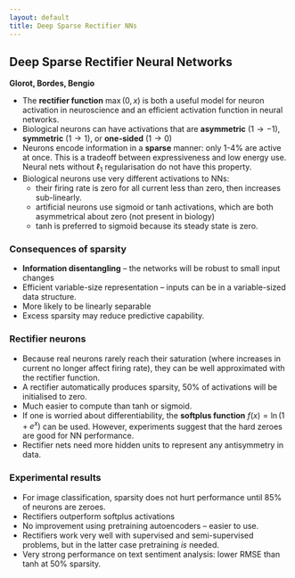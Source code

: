 ```yaml
---
layout: default
title: Deep Sparse Rectifier NNs
---
```


## Deep Sparse Rectifier Neural Networks

**Glorot, Bordes, Bengio**

- The **rectifier function** $\max(0,x)$ is both a useful model for neuron activation in neuroscience and an efficient activation function in neural networks. 
- Biological neurons can have activations that are **asymmetric** ($1 \rightarrow -1$), **symmetric** ($1 \rightarrow 1$), or **one-sided** ($1 \rightarrow 0$)
- Neurons encode information in a **sparse** manner: only 1-4% are active at once. This is a tradeoff between expressiveness and low energy use. Neural nets without $\ell_1$ regularisation do not have this property. 
- Biological neurons use very different activations to NNs:
    - their firing rate is zero for all current less than zero, then increases sub-linearly. 
    - artificial neurons use sigmoid or tanh activations, which are both asymmetrical about zero (not present in biology)
    - tanh is preferred to sigmoid because its steady state is zero. 

### Consequences of sparsity

- **Information disentangling** – the networks will be robust to small input changes
- Efficient variable-size representation – inputs can be in a variable-sized data structure. 
- More likely to be linearly separable
- Excess sparsity may reduce predictive capability. 

### Rectifier neurons

- Because real neurons rarely reach their saturation (where increases in current no longer affect firing rate), they can be well approximated with the rectifier function.
- A rectifier automatically produces sparsity, 50% of activations will be initialised to zero. 
- Much easier to compute than tanh or sigmoid.
- If one is worried about differentiability, the **softplus function** $f(x) = \ln(1+e^x)$ can be used. However, experiments suggest that the hard zeroes are good for NN performance.
- Rectifier nets need more hidden units to represent any antisymmetry in data. 


### Experimental results

- For image classification, sparsity does not hurt performance until 85% of neurons are zeroes.
- Rectifiers outperform softplus activations
- No improvement using pretraining autoencoders – easier to use. 
- Rectifiers work very well with supervised and semi-supervised problems, but in the latter case pretraining *is* needed.
- Very strong performance on text sentiment analysis: lower RMSE than tanh at 50% sparsity. 